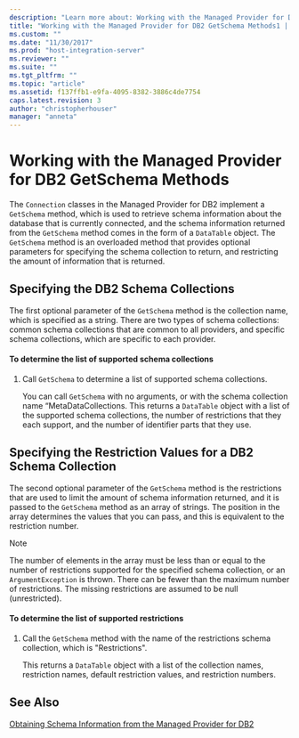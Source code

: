```yaml
---
description: "Learn more about: Working with the Managed Provider for DB2 GetSchema Methods"
title: "Working with the Managed Provider for DB2 GetSchema Methods1 | Microsoft Docs"
ms.custom: ""
ms.date: "11/30/2017"
ms.prod: "host-integration-server"
ms.reviewer: ""
ms.suite: ""
ms.tgt_pltfrm: ""
ms.topic: "article"
ms.assetid: f137ffb1-e9fa-4095-8382-3886c4de7754
caps.latest.revision: 3
author: "christopherhouser"
manager: "anneta"
---
```

# Working with the Managed Provider for DB2 GetSchema Methods
The `Connection` classes in the Managed Provider for DB2 implement a `GetSchema` method, which is used to retrieve schema information about the database that is currently connected, and the schema information returned from the `GetSchema` method comes in the form of a `DataTable` object. The `GetSchema` method is an overloaded method that provides optional parameters for specifying the schema collection to return, and restricting the amount of information that is returned.  
  
## Specifying the DB2 Schema Collections  
 The first optional parameter of the `GetSchema` method is the collection name, which is specified as a string. There are two types of schema collections: common schema collections that are common to all providers, and specific schema collections, which are specific to each provider.  
  
#### To determine the list of supported schema collections  
  
1.  Call `GetSchema` to determine a list of supported schema collections.  
  
     You can call `GetSchema` with no arguments, or with the schema collection name “MetaDataCollections. This returns a `DataTable` object with a list of the supported schema collections, the number of restrictions that they each support, and the number of identifier parts that they use.  
  
## Specifying the Restriction Values for a DB2 Schema Collection  
 The second optional parameter of the `GetSchema` method is the restrictions that are used to limit the amount of schema information returned, and it is passed to the `GetSchema` method as an array of strings. The position in the array determines the values that you can pass, and this is equivalent to the restriction number.  
  
> [!NOTE]
>  The number of elements in the array must be less than or equal to the number of restrictions supported for the specified schema collection, or an `ArgumentException` is thrown. There can be fewer than the maximum number of restrictions. The missing restrictions are assumed to be null (unrestricted).  
  
#### To determine the list of supported restrictions  
  
1.  Call the `GetSchema` method with the name of the restrictions schema collection, which is "Restrictions".  
  
     This returns a `DataTable` object with a list of the collection names, restriction names, default restriction values, and restriction numbers.  
  
## See Also  
 [Obtaining Schema Information from the Managed Provider for DB2](../core/obtaining-schema-information-from-the-managed-provider-for-db22.md)
